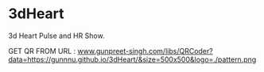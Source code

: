 # 3dHeart
3d Heart Pulse and HR Show. 


GET QR FROM URL : www.gunpreet-singh.com/libs/QRCoder?data=https://gunnnu.github.io/3dHeart/&size=500x500&logo=./pattern.png